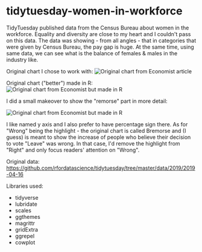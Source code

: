 # tidytuesday-women-in-workforce
TidyTuesday published data from the Census Bureau about women in the workforce. Equality and diversity are close to my heart and I couldn't pass on this data. The data was showing - from all angles - that in categories that were given by Census Bureau, the pay gap is huge. At the same time, using same data, we can see what is the balance of females & males in the industry like.  

Original chart I chose to work with:
![Original chart from Economist article](https://cdn-images-1.medium.com/max/1043/1*9GzHVtm4y_LeVmFCjqV3Ww.png)

Original chart ("better") made in R:
![Original chart from Economist but made in R](original_r.png)

I did a small makeover to show the "remorse" part in more detail:

![Original chart from Economist but made in R](remade.png)

I like named y axis and I also prefer to have percentage sign there. As for "Wrong" being the highlight - the original chart is called Bremorse and (I guess) is meant to show the increase of people who believe their decision to vote "Leave" was wrong. In that case, I'd remove the highlight from "Right" and only focus readers' attention on "Wrong".

Original data: https://github.com/rfordatascience/tidytuesday/tree/master/data/2019/2019-04-16 

Libraries used: 

- tidyverse
- lubridate
- scales
- ggthemes
- magrittr
- gridExtra
- ggrepel
- cowplot
